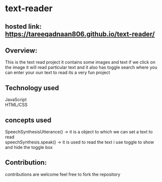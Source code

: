 # text-reader

## hosted link: https://tareeqadnaan806.github.io/text-reader/

## Overview:
This is the text read project it contains some images and text if we click on the image it will read particular text and it also has toggle search where you can enter your oun text to read its a very fun project 

## Technology used
JavaScript  
HTML/CSS  

## concepts used
SpeechSynthesisUtterance() -> it is a object to which we can set a text to read  
speechSynthesis.speak() -> it is used to read the text
i use toggle to show and hide the toggle box

## Contribution:
contributions are welcome feel free to fork the repository
